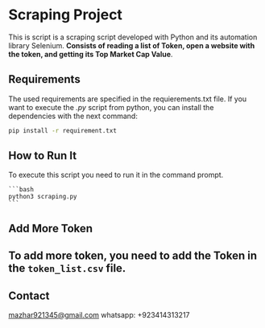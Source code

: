 # Scraping Project

This is script is a scraping script developed with Python and its automation library Selenium. **Consists of reading a list of Token, open a website with the token, and getting its Top Market Cap Value**.


## Requirements

The used requirements are specified in the requierements.txt file. If you want to execute the *.py* script from python, you can install the dependencies with the next command:

```bash
pip install -r requirement.txt
```

## How to Run It

To execute this script you need to run it in the command prompt.

    ```bash
    python3 scraping.py
    ```

## Add More Token 

To add more token, you need to add the Token in the ```token_list.csv``` file.
---

## Contact

mazhar921345@gmail.com
whatsapp: +923414313217

